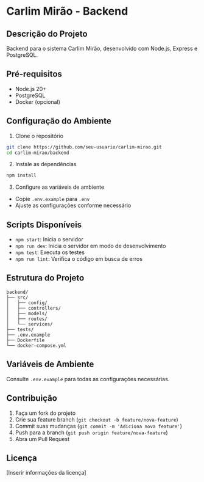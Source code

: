 # Carlim Mirão - Backend

## Descrição do Projeto
Backend para o sistema Carlim Mirão, desenvolvido com Node.js, Express e PostgreSQL.

## Pré-requisitos
- Node.js 20+
- PostgreSQL
- Docker (opcional)

## Configuração do Ambiente

1. Clone o repositório
```bash
git clone https://github.com/seu-usuario/carlim-mirao.git
cd carlim-mirao/backend
```

2. Instale as dependências
```bash
npm install
```

3. Configure as variáveis de ambiente
- Copie `.env.example` para `.env`
- Ajuste as configurações conforme necessário

## Scripts Disponíveis
- `npm start`: Inicia o servidor
- `npm run dev`: Inicia o servidor em modo de desenvolvimento
- `npm test`: Executa os testes
- `npm run lint`: Verifica o código em busca de erros

## Estrutura do Projeto
```
backend/
├── src/
│   ├── config/
│   ├── controllers/
│   ├── models/
│   ├── routes/
│   └── services/
├── tests/
├── .env.example
├── Dockerfile
└── docker-compose.yml
```

## Variáveis de Ambiente
Consulte `.env.example` para todas as configurações necessárias.

## Contribuição
1. Faça um fork do projeto
2. Crie sua feature branch (`git checkout -b feature/nova-feature`)
3. Commit suas mudanças (`git commit -m 'Adiciona nova feature'`)
4. Push para a branch (`git push origin feature/nova-feature`)
5. Abra um Pull Request

## Licença
[Inserir informações da licença]